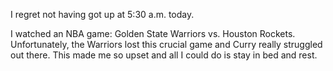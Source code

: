 I regret not having got up at 5:30 a.m. today.

I watched an NBA game: Golden State Warriors vs. Houston Rockets. Unfortunately, the Warriors lost this crucial game and Curry really struggled out there. This made me so upset and all I could do is stay in bed and rest.
